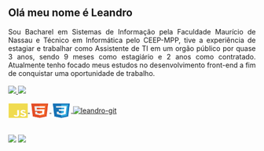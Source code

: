  ## Olá meu nome é Leandro<br>
  <div align="justify">
   Sou Bacharel em Sistemas de Informação pela Faculdade Maurício de Nassau e Técnico em Informática pelo CEEP-MPP, tive a experiência de estagiar e trabalhar como Assistente de TI em um orgão público por quase 3 anos, sendo 9 meses como estagiário e 2 anos como contratado. Atualmente tenho focado meus estudos no desenvolvimento front-end a fim de conquistar uma oportunidade de trabalho.
  <br><br>
  </div>
  <div>
  <a href="https://github.com/o-leandro">
  <img height="160em" src="https://github-readme-stats.vercel.app/api?username=o-leandro&show_icons=true&theme=react&include_all_commits=true&count_private=true"/>
  <img height="160em" src="https://github-readme-stats.vercel.app/api/top-langs/?username=o-leandro&layout=compact&langs_count=16&theme=react"/>
<div>
<div style="display: inline_block"><br>
  <img align="center" alt="leandro-Js" height="30" width="40" src="https://raw.githubusercontent.com/devicons/devicon/master/icons/javascript/javascript-plain.svg">
  <img align="center" alt="leandro-HTML" height="30" width="40" src="https://raw.githubusercontent.com/devicons/devicon/master/icons/html5/html5-original.svg">
  <img align="center" alt="leandro-CSS" height="30" width="40" src="https://raw.githubusercontent.com/devicons/devicon/master/icons/css3/css3-original.svg">
  <img align="center" alt="leandro-git" height="30 width=""40" src="https://git-scm.com/images/logos/downloads/Git-Icon-1788C.png">
</div>
  <br><br>
 <a href = "mailto: leandroti097@gmail.com" target="_blank"><img src="https://img.shields.io/badge/-Gmail-%23333?style=for-the-badge&logo=gmail&logoColor=white" target="_blank"></a>
  <a href="https://www.linkedin.com/in/leandro-s-59674690/" target="_blank"><img src="https://img.shields.io/badge/-LinkedIn-%230077B5?style=for-the-badge&logo=linkedin&logoColor=white" target="_blank"></a> <br>
  
  ###
 
